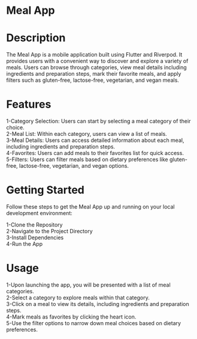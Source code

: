 <h1>Meal App</h1>
    

<h1>Description</h1>

The Meal App is a mobile application built using Flutter and Riverpod. It provides users with a convenient way to discover and explore a variety of meals. Users can browse through categories, view meal details including ingredients and preparation steps, mark their favorite meals, and apply filters such as gluten-free, lactose-free, vegetarian, and vegan meals.
<h1>Features</h1>
1-Category Selection: Users can start by selecting a meal category of their choice.<br>
2-Meal List: Within each category, users can view a list of meals.<br>
3-Meal Details: Users can access detailed information about each meal, including ingredients and preparation steps.<br>
4-Favorites: Users can add meals to their favorites list for quick access.<br>
5-Filters: Users can filter meals based on dietary preferences like gluten-free, lactose-free, vegetarian, and vegan options.<br>

<h1>Getting Started</h1>

Follow these steps to get the Meal App up and running on your local development environment:<br>

1-Clone the Repository<br>
2-Navigate to the Project Directory<br>
3-Install Dependencies<br>
4-Run the App<br>

<h1>Usage</h1>
1-Upon launching the app, you will be presented with a list of meal categories.<br>
2-Select a category to explore meals within that category.<br>
3-Click on a meal to view its details, including ingredients and preparation steps.<br>
4-Mark meals as favorites by clicking the heart icon.<br>
5-Use the filter options to narrow down meal choices based on dietary preferences.<br>
